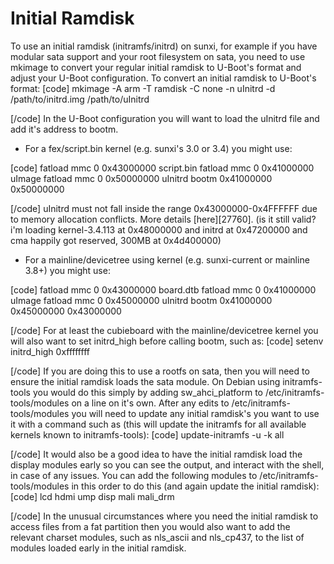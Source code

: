 # Initial Ramdisk
To use an initial ramdisk (initramfs/initrd) on sunxi, for example if you have modular sata support and your root filesystem on sata, you need to use mkimage to convert your regular initial ramdisk to U-Boot's format and adjust your U-Boot configuration. 
To convert an initial ramdisk to U-Boot's format: 
[code] 
    mkimage -A arm -T ramdisk -C none -n uInitrd -d /path/to/initrd.img /path/to/uInitrd
    
[/code]
In the U-Boot configuration you will want to load the uInitrd file and add it's address to bootm. 
  * For a fex/script.bin kernel (e.g. sunxi's 3.0 or 3.4) you might use:

[code] 
    fatload mmc 0 0x43000000 script.bin
    fatload mmc 0 0x41000000 uImage
    fatload mmc 0 0x50000000 uInitrd
    bootm 0x41000000 0x50000000
    
[/code]
uInitrd must not fall inside the range 0x43000000-0x4FFFFFF due to memory allocation conflicts. More details [here][27760]. 
(is it still valid? i'm loading kernel-3.4.113 at 0x48000000 and initrd at 0x47200000 and cma happily got reserved, 300MB at 0x4d400000) 
  * For a mainline/devicetree using kernel (e.g. sunxi-current or mainline 3.8+) you might use:

[code] 
    fatload mmc 0 0x43000000 board.dtb
    fatload mmc 0 0x41000000 uImage
    fatload mmc 0 0x45000000 uInitrd
    bootm 0x41000000 0x45000000 0x43000000
    
[/code]
For at least the cubieboard with the mainline/devicetree kernel you will also want to set initrd_high before calling bootm, such as: 
[code] 
    setenv initrd_high 0xffffffff
    
[/code]
If you are doing this to use a rootfs on sata, then you will need to ensure the initial ramdisk loads the sata module. On Debian using initramfs-tools you would do this simply by adding sw_ahci_platform to /etc/initramfs-tools/modules on a line on it's own. 
After any edits to /etc/initramfs-tools/modules you will need to update any initial ramdisk's you want to use it with a command such as (this will update the initramfs for all available kernels known to initramfs-tools): 
[code] 
    update-initramfs -u -k all
    
[/code]
It would also be a good idea to have the initial ramdisk load the display modules early so you can see the output, and interact with the shell, in case of any issues. You can add the following modules to /etc/initramfs-tools/modules in this order to do this (and again update the initial ramdisk): 
[code] 
    lcd
    hdmi
    ump
    disp
    mali
    mali_drm
    
[/code]
In the unusual circumstances where you need the initial ramdisk to access files from a fat partition then you would also want to add the relevant charset modules, such as nls_ascii and nls_cp437, to the list of modules loaded early in the initial ramdisk.
